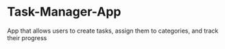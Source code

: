 # Task-Manager-App
 App that allows users to create tasks, assign them to categories, and track their progress
